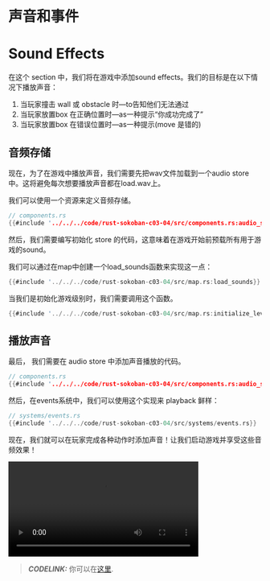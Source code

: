 # 声音和事件
# Sound Effects

在这个 section 中，我们将在游戏中添加sound effects。我们的目标是在以下情况下播放声音：

1.  当玩家撞击 wall 或 obstacle 时—to告知他们无法通过
2.  当玩家放置box 在正确位置时—as一种提示“你成功完成了”
3.  当玩家放置box 在错误位置时—as一种提示(move 是错的)

## 音频存储

现在，为了在游戏中播放声音，我们需要先把wav文件加载到一个audio store 中。这将避免每次想要播放声音都在load.wav上。
 
我们可以使用一个资源来定义音频存储。

```rust
// components.rs
{{#include '../../../code/rust-sokoban-c03-04/src/components.rs:audio_store'}}
```

然后，我们需要编写初始化 store 的代码，这意味着在游戏开始前预载所有用于游戏的sound。
 
我们可以通过在map中创建一个load_sounds函数来实现这一点：

```rust
{{#include '../../../code/rust-sokoban-c03-04/src/map.rs:load_sounds}}
```

当我们是初始化游戏级别时，我们需要调用这个函数。

```rust
{{#include '../../../code/rust-sokoban-c03-04/src/map.rs:initialize_level}}
```

## 播放声音

最后， 我们需要在 audio store 中添加声音播放的代码。

```rust
// components.rs
{{#include '../../../code/rust-sokoban-c03-04/src/components.rs:audio_store_impl'}}
```

然后，在events系统中，我们可以使用这个实现来 playback 鲜样：

```rust
// systems/events.rs
{{#include '../../../code/rust-sokoban-c03-04/src/systems/events.rs}}
```

现在，我们就可以在玩家完成各种动作时添加声音！让我们启动游戏并享受这些音频效果！

<video width="75%" controls>
    <source src="./videos/audio.mov" type="video/mp4">
</video>

> **_CODELINK:_**  你可以在[这里](https://github.com/iolivia/rust-sokoban/tree/master/code/rust-sokoban-c03-04).